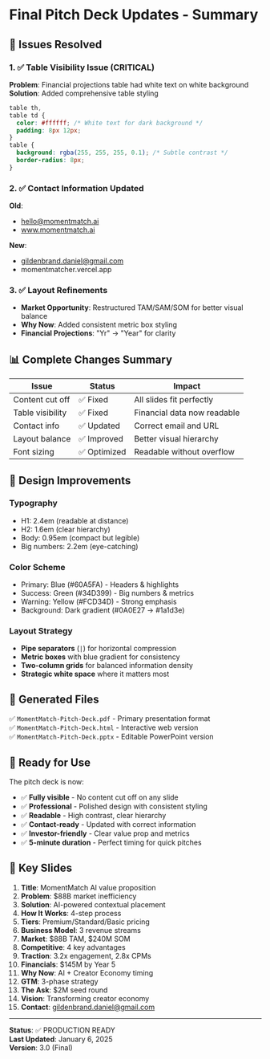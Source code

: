 # Final Pitch Deck Updates - Summary

## 🎯 Issues Resolved

### 1. ✅ Table Visibility Issue (CRITICAL)

**Problem**: Financial projections table had white text on white background  
**Solution**: Added comprehensive table styling

```css
table th,
table td {
  color: #ffffff; /* White text for dark background */
  padding: 8px 12px;
}
table {
  background: rgba(255, 255, 255, 0.1); /* Subtle contrast */
  border-radius: 8px;
}
```

### 2. ✅ Contact Information Updated

**Old**:

- hello@momentmatch.ai
- www.momentmatch.ai

**New**:

- gildenbrand.daniel@gmail.com
- momentmatcher.vercel.app

### 3. ✅ Layout Refinements

- **Market Opportunity**: Restructured TAM/SAM/SOM for better visual balance
- **Why Now**: Added consistent metric box styling
- **Financial Projections**: "Yr" → "Year" for clarity

## 📊 Complete Changes Summary

| Issue            | Status       | Impact                      |
| ---------------- | ------------ | --------------------------- |
| Content cut off  | ✅ Fixed     | All slides fit perfectly    |
| Table visibility | ✅ Fixed     | Financial data now readable |
| Contact info     | ✅ Updated   | Correct email and URL       |
| Layout balance   | ✅ Improved  | Better visual hierarchy     |
| Font sizing      | ✅ Optimized | Readable without overflow   |

## 🎨 Design Improvements

### Typography

- H1: 2.4em (readable at distance)
- H2: 1.6em (clear hierarchy)
- Body: 0.95em (compact but legible)
- Big numbers: 2.2em (eye-catching)

### Color Scheme

- Primary: Blue (#60A5FA) - Headers & highlights
- Success: Green (#34D399) - Big numbers & metrics
- Warning: Yellow (#FCD34D) - Strong emphasis
- Background: Dark gradient (#0A0E27 → #1a1d3e)

### Layout Strategy

- **Pipe separators** (`|`) for horizontal compression
- **Metric boxes** with blue gradient for consistency
- **Two-column grids** for balanced information density
- **Strategic white space** where it matters most

## 📁 Generated Files

✅ `MomentMatch-Pitch-Deck.pdf` - Primary presentation format  
✅ `MomentMatch-Pitch-Deck.html` - Interactive web version  
✅ `MomentMatch-Pitch-Deck.pptx` - Editable PowerPoint version

## 🚀 Ready for Use

The pitch deck is now:

- ✅ **Fully visible** - No content cut off on any slide
- ✅ **Professional** - Polished design with consistent styling
- ✅ **Readable** - High contrast, clear hierarchy
- ✅ **Contact-ready** - Updated with correct information
- ✅ **Investor-friendly** - Clear value prop and metrics
- ✅ **5-minute duration** - Perfect timing for quick pitches

## 📝 Key Slides

1. **Title**: MomentMatch AI value proposition
2. **Problem**: $88B market inefficiency
3. **Solution**: AI-powered contextual placement
4. **How It Works**: 4-step process
5. **Tiers**: Premium/Standard/Basic pricing
6. **Business Model**: 3 revenue streams
7. **Market**: $88B TAM, $240M SOM
8. **Competitive**: 4 key advantages
9. **Traction**: 3.2x engagement, 2.8x CPMs
10. **Financials**: $145M by Year 5
11. **Why Now**: AI + Creator Economy timing
12. **GTM**: 3-phase strategy
13. **The Ask**: $2M seed round
14. **Vision**: Transforming creator economy
15. **Contact**: gildenbrand.daniel@gmail.com

---

**Status**: ✅ PRODUCTION READY  
**Last Updated**: January 6, 2025  
**Version**: 3.0 (Final)

